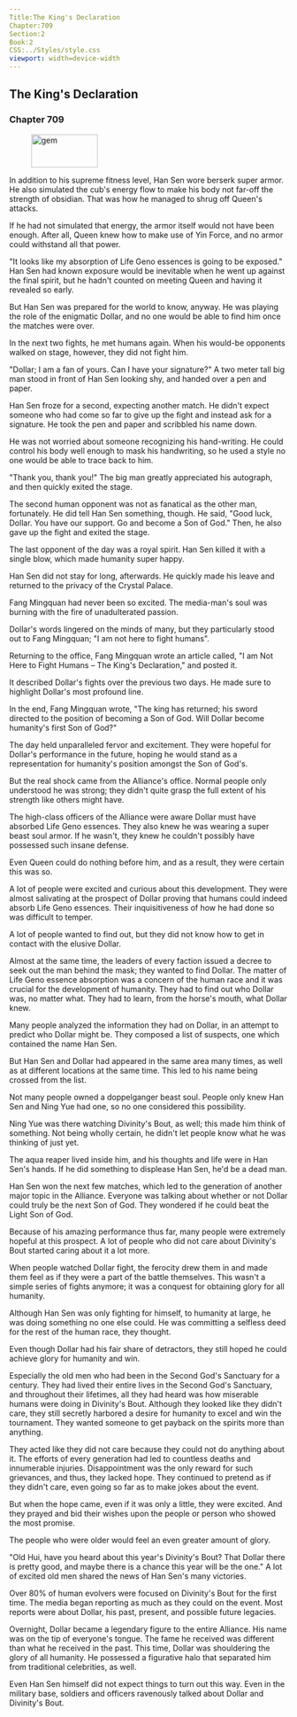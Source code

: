 ```yaml
---
Title:The King's Declaration 
Chapter:709 
Section:2 
Book:2 
CSS:../Styles/style.css 
viewport: width=device-width
---
```

  
## The King's Declaration
### Chapter 709
  
<figure>
	<img src="../Images/gem.gif" alt="gem" id="gem" width="120" height="60" />
</figure>
  

  
In addition to his supreme fitness level, Han Sen wore berserk super armor. He also simulated the cub's energy flow to make his body not far-off the strength of obsidian. That was how he managed to shrug off Queen's attacks.

If he had not simulated that energy, the armor itself would not have been enough. After all, Queen knew how to make use of Yin Force, and no armor could withstand all that power.

"It looks like my absorption of Life Geno essences is going to be exposed." Han Sen had known exposure would be inevitable when he went up against the final spirit, but he hadn't counted on meeting Queen and having it revealed so early.

But Han Sen was prepared for the world to know, anyway. He was playing the role of the enigmatic Dollar, and no one would be able to find him once the matches were over.

In the next two fights, he met humans again. When his would-be opponents walked on stage, however, they did not fight him.

"Dollar; I am a fan of yours. Can I have your signature?" A two meter tall big man stood in front of Han Sen looking shy, and handed over a pen and paper.

Han Sen froze for a second, expecting another match. He didn't expect someone who had come so far to give up the fight and instead ask for a signature. He took the pen and paper and scribbled his name down.

He was not worried about someone recognizing his hand-writing. He could control his body well enough to mask his handwriting, so he used a style no one would be able to trace back to him.

"Thank you, thank you!" The big man greatly appreciated his autograph, and then quickly exited the stage.

The second human opponent was not as fanatical as the other man, fortunately. He did tell Han Sen something, though. He said, "Good luck, Dollar. You have our support. Go and become a Son of God." Then, he also gave up the fight and exited the stage.

The last opponent of the day was a royal spirit. Han Sen killed it with a single blow, which made humanity super happy.

Han Sen did not stay for long, afterwards. He quickly made his leave and returned to the privacy of the Crystal Palace.

Fang Mingquan had never been so excited. The media-man's soul was burning with the fire of unadulterated passion.

Dollar's words lingered on the minds of many, but they particularly stood out to Fang Mingquan; "I am not here to fight humans".

Returning to the office, Fang Mingquan wrote an article called, "I am Not Here to Fight Humans – The King's Declaration," and posted it.

It described Dollar's fights over the previous two days. He made sure to highlight Dollar's most profound line.

In the end, Fang Mingquan wrote, "The king has returned; his sword directed to the position of becoming a Son of God. Will Dollar become humanity's first Son of God?"

The day held unparalleled fervor and excitement. They were hopeful for Dollar's performance in the future, hoping he would stand as a representation for humanity's position amongst the Son of God's.

But the real shock came from the Alliance's office. Normal people only understood he was strong; they didn't quite grasp the full extent of his strength like others might have.

The high-class officers of the Alliance were aware Dollar must have absorbed Life Geno essences. They also knew he was wearing a super beast soul armor. If he wasn't, they knew he couldn't possibly have possessed such insane defense.

Even Queen could do nothing before him, and as a result, they were certain this was so.

A lot of people were excited and curious about this development. They were almost salivating at the prospect of Dollar proving that humans could indeed absorb Life Geno essences. Their inquisitiveness of how he had done so was difficult to temper.

A lot of people wanted to find out, but they did not know how to get in contact with the elusive Dollar.

Almost at the same time, the leaders of every faction issued a decree to seek out the man behind the mask; they wanted to find Dollar. The matter of Life Geno essence absorption was a concern of the human race and it was crucial for the development of humanity. They had to find out who Dollar was, no matter what. They had to learn, from the horse's mouth, what Dollar knew.

Many people analyzed the information they had on Dollar, in an attempt to predict who Dollar might be. They composed a list of suspects, one which contained the name Han Sen.

But Han Sen and Dollar had appeared in the same area many times, as well as at different locations at the same time. This led to his name being crossed from the list.

Not many people owned a doppelganger beast soul. People only knew Han Sen and Ning Yue had one, so no one considered this possibility.

Ning Yue was there watching Divinity's Bout, as well; this made him think of something. Not being wholly certain, he didn't let people know what he was thinking of just yet.

The aqua reaper lived inside him, and his thoughts and life were in Han Sen's hands. If he did something to displease Han Sen, he'd be a dead man.

Han Sen won the next few matches, which led to the generation of another major topic in the Alliance. Everyone was talking about whether or not Dollar could truly be the next Son of God. They wondered if he could beat the Light Son of God.

Because of his amazing performance thus far, many people were extremely hopeful at this prospect. A lot of people who did not care about Divinity's Bout started caring about it a lot more.

When people watched Dollar fight, the ferocity drew them in and made them feel as if they were a part of the battle themselves. This wasn't a simple series of fights anymore; it was a conquest for obtaining glory for all humanity.

Although Han Sen was only fighting for himself, to humanity at large, he was doing something no one else could. He was committing a selfless deed for the rest of the human race, they thought.

Even though Dollar had his fair share of detractors, they still hoped he could achieve glory for humanity and win.

Especially the old men who had been in the Second God's Sanctuary for a century. They had lived their entire lives in the Second God's Sanctuary, and throughout their lifetimes, all they had heard was how miserable humans were doing in Divinity's Bout. Although they looked like they didn't care, they still secretly harbored a desire for humanity to excel and win the tournament. They wanted someone to get payback on the spirits more than anything.

They acted like they did not care because they could not do anything about it. The efforts of every generation had led to countless deaths and innumerable injuries. Disappointment was the only reward for such grievances, and thus, they lacked hope. They continued to pretend as if they didn't care, even going so far as to make jokes about the event.

But when the hope came, even if it was only a little, they were excited. And they prayed and bid their wishes upon the people or person who showed the most promise.

The people who were older would feel an even greater amount of glory.

"Old Hui, have you heard about this year's Divinity's Bout? That Dollar there is pretty good, and maybe there is a chance this year will be the one." A lot of excited old men shared the news of Han Sen's many victories.

Over 80% of human evolvers were focused on Divinity's Bout for the first time. The media began reporting as much as they could on the event. Most reports were about Dollar, his past, present, and possible future legacies.

Overnight, Dollar became a legendary figure to the entire Alliance. His name was on the tip of everyone's tongue. The fame he received was different than what he received in the past. This time, Dollar was shouldering the glory of all humanity. He possessed a figurative halo that separated him from traditional celebrities, as well.

Even Han Sen himself did not expect things to turn out this way. Even in the military base, soldiers and officers ravenously talked about Dollar and Divinity's Bout.